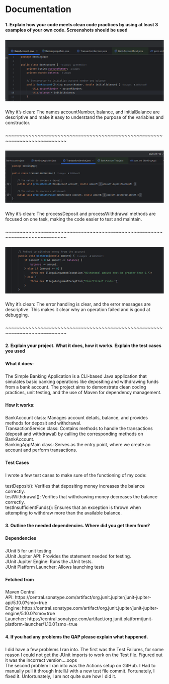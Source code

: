 <h1 align="left">Documentation</h1>

###

<h4 align="left">1. Explain how your code meets clean code practices by using at least 3 examples of your own code. Screenshots should be used</h4>

###


![BankAccount.png](ScreenShots/BankAccount.png)

###

<p align="left">Why it’s clean: The names accountNumber, balance, and initialBalance are descriptive and make it easy to understand the purpose of the variables and constructor.</p>

###

<p align="left">~~~~~~~~~~~~~~~~~~~~~~~~~~~~~~~~~~~~~~~~~~~~~~~~~~~~~~~~~~~~~~~~~~~~~~~~~~~</p>

###

![Transaction.png](ScreenShots/Transaction.png)

###

<p align="left">Why it’s clean: The processDeposit and processWithdrawal methods are focused on one task, making the code easier to test and maintain.</p>

###

<p align="left">~~~~~~~~~~~~~~~~~~~~~~~~~~~~~~~~~~~~~~~~~~~~~~~~~~~~~~~~~~~~~~~~~~~~~~~~~~~</p>

###

![Withdraw.png](ScreenShots/Withdraw.png)

###

<p align="left">Why it’s clean: The error handling is clear, and the error messages are descriptive. This makes it clear why an operation failed and is good at debugging.</p>

###

<p align="left">~~~~~~~~~~~~~~~~~~~~~~~~~~~~~~~~~~~~~~~~~~~~~~~~~~~~~~~~~~~~~~~~~~~~~~~~~~~</p>

###

<h4 align="left">2. Explain your project. What it does, how it works. Explain the test cases you used</h4>

###

<h4 align="left">What it does:</h4>

###

<p align="left">The Simple Banking Application is a CLI-based Java application that simulates basic banking operations like depositing and withdrawing funds from a bank account. The project aims to demonstrate clean coding practices, unit testing, and the use of Maven for dependency management.</p>

###

<h4 align="left">How it works:</h4>

###

<p align="left">BankAccount class: Manages account details, balance, and provides methods for deposit and withdrawal.<br>TransactionService class: Contains methods to handle the transactions (deposit and withdrawal) by calling the corresponding methods on BankAccount.<br>BankingAppMain class: Serves as the entry point, where we create an account and perform transactions.</p>

###

<h4 align="left">Test Cases</h4>

###

<p align="left">I wrote a few test cases to make sure of the functioning of my code:<br><br>testDeposit(): Verifies that depositing money increases the balance correctly.<br>testWithdrawal(): Verifies that withdrawing money decreases the balance correctly.<br>testInsufficientFunds(): Ensures that an exception is thrown when attempting to withdraw more than the available balance.</p>

###

<h4 align="left">3. Outline the needed dependencies. Where did you get them from?</h4>

###

<h4 align="left">Dependencies</h4>

###

<p align="left">JUnit 5 for unit testing<br>JUnit Jupiter API: Provides the statement needed for testing.<br>JUnit Jupiter Engine: Runs the JUnit tests.<br>JUnit Platform Launcher: Allows launching tests</p>

###

<h4 align="left">Fetched from</h4>

###

<p align="left">Maven Central<br>API: https://central.sonatype.com/artifact/org.junit.jupiter/junit-jupiter-api/5.10.0?smo=true<br>Engine: https://central.sonatype.com/artifact/org.junit.jupiter/junit-jupiter-engine/5.10.0?smo=true<br>Launcher: https://central.sonatype.com/artifact/org.junit.platform/junit-platform-launcher/1.10.0?smo=true</p>

###

<h4 align="left">4. If you had any problems the QAP please explain what happened.</h4>

###

<p align="left">I did have a few problems I ran into. The first was the Test Failures, for some reason I could not get the JUnit imports to work on the Test file. Figured out it was the incorrect version....oops<br>The second problem I ran into was the Actions setup on GitHub. I Had to manually pull it through IntelliJ with a new test file commit. Fortunately, I fixed it. Unfortunately, I am not quite sure how I did it.</p>

###
